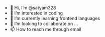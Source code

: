 - 👋 Hi, I’m @satyam328
- 👀 I’m interested in coding
- 🌱 I’m currently learning frontend languages
- 💞️ I’m looking to collaborate on ...
- 📫 How to reach me through email

<!---
satyam328/satyam328 is a ✨ special ✨ repository because its `README.md` (this file) appears on your GitHub profile.
You can click the Preview link to take a look at your changes.
--->
